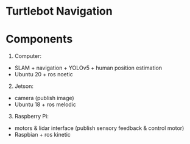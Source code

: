 # Turtlebot Navigation

# Components
1. Computer: 
- SLAM + navigation + YOLOv5 + human position estimation
- Ubuntu 20 + ros noetic
2. Jetson: 
- camera (publish image)
- Ubuntu 18 + ros melodic
3. Raspberry Pi: 
- motors & lidar interface (publish sensory feedback & control motor)
- Raspbian + ros kinetic

